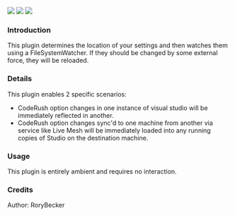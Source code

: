 [![](http://dxcorecommunityplugins.googlecode.com/svn/trunk/Common/Graphics/Download.png)](http://www.rorybecker.co.uk/DevExpress/Community/Plugins/CR_SettingsMonitor/)
[![](http://dxcorecommunityplugins.googlecode.com/svn/trunk/Common/Graphics/InstallHelp.png)](http://code.google.com/p/dxcorecommunityplugins/wiki/InstallInstructions)
[![](http://dxcorecommunityplugins.googlecode.com/svn/trunk/Common/Graphics/Feedback.png)](http://code.google.com/p/dxcorecommunityplugins/wiki/Feedback)

### Introduction ###

This plugin determines the location of your settings and then watches them using a FileSystemWatcher. If they should be changed by some external force, they will be reloaded.

### Details ###

This plugin enables 2 specific scenarios:
  * CodeRush option changes in one instance of visual studio will be immediately reflected in another.
  * CodeRush option changes sync'd to one machine from another via service like Live Mesh will be immediately loaded into any running copies of Studio on the destination machine.

### Usage ###

This plugin is entirely ambient and requires no interaction.

### Credits ###
Author: RoryBecker